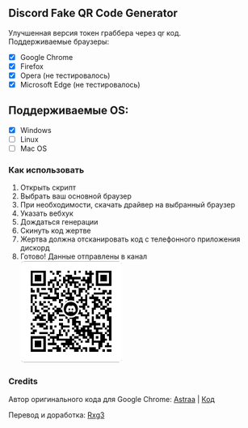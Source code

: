 ## Discord Fake QR Code Generator
  Улучшенная версия токен граббера через qr код.  
  Поддерживаемые браузеры:
   - [x] Google Chrome
   - [x] Firefox
   - [x] Opera (не тестировалось)
   - [x] Microsoft Edge (не тестировалось)
## Поддерживаемые OS:
   - [X] Windows
   - [ ] Linux
   - [ ] Mac OS
### Как использовать
1. Открыть скрипт  
2. Выбрать ваш основной браузер  
3. При необходимости, скачать драйвер на выбранный браузер  
4. Указать вебхук
5. Дождаться генерации
6. Скинуть код жертве
7. Жертва должна отсканировать код с телефонного приложения дискорд
8. Готово! Данные отправлены в канал  
![Фото](https://github.com/ItzRxg3/discord-fakeqr/blob/main/qr_code.png?raw=true)
### Credits
  Автор оригинального кода для Google Chrome:
  [Astraa](https://github.com/AstraaDev/) | [Код](https://github.com/AstraaDev/Discord-All-Tools-In-One/blob/main/util/8_TokenFakeQr/fakeqr.py)

  Перевод и доработка:
  [Rxg3](https://github.com/ItzRxg3/)  

